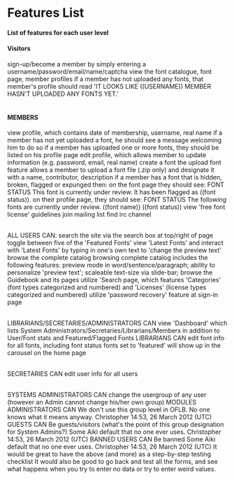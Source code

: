 <h1>Features List</h1>

<h4>List of features for each user level</h4>

<h4>Visitors</h4>
sign-up/become a member by simply entering a username/password/email/name/captcha
view the font catalogue, font page, member profiles
if a member has not uploaded any fonts, that member's profile should read 'IT LOOKS LIKE ((USERNAME)) MEMBER HASN'T UPLOADED ANY FONTS YET.' <br><br>

<h4>MEMBERS</h4>
view profile, which contains date of membership, username, real name
if a member has not yet uploaded a font, he should see a message welcoming him to do so
if a member has uploaded one or more fonts, they should be listed on his profile page
edit profile, which allows member to update information (e.g. password, email, real name)
create a font
the upload font feature allows a member to upload a font file (.zip only) and designate it with a name, contributor, description
if a member has a font that is hidden, broken, flagged or expunged then:
on the font page they should see: FONT STATUS This font is currently under review. It has been flagged as ((font status)).
on their profile page, they should see: FONT STATUS The following fonts are currently under review. ((font name)) ((font status))
view 'free font license' guidelines
join mailing list
find irc channel <br><br>

ALL USERS CAN:
search the site via the search box at top/right of page
toggle between five of the 'Featured Fonts'
view 'Latest Fonts' and interact with 'Latest Fonts' by typing in one's own text to 'change the preview text'
browse the complete catalog
browsing complete catalog includes the following features: preview mode in word/sentence/paragraph; ability to personalize 'preview text'; scaleable text-size via slide-bar;
browse the Guidebook and its pages
utilize 'Search page, which features 'Categories' (font types categorized and numbered) and 'Licenses' (license types categorized and numbered)
utilize 'password recovery' feature at sign-in page <br><br>

LIBRARIANS/SECRETARIES/ADMINISTRATORS CAN
view 'Dashboard' which lists System Administrators/Secretaries/Librarians/Members in addition to User/Font stats and Featured/Flagged Fonts
LIBRARIANS CAN
edit font info for all fonts, including font status
fonts set to 'featured' will show up in the carousel on the home page <br><br>

SECRETARIES CAN
edit user info for all users <br><br>

SYSTEMS ADMINISTRATORS CAN
change the usergroup of any user (however an Admin cannot change his/her own group)
MODULES ADMINISTRATORS CAN
We don't use this group level in OFLB. No one knows what it means anyway. Christopher 14:53, 26 March 2012 (UTC)
GUESTS CAN
Be guests/visitors (what's the point of this group designation for System Admins?)
Some Aiki default that no one ever uses. Christopher 14:53, 26 March 2012 (UTC)
BANNED USERS CAN
Be banned
Some Aiki default that no one ever uses. Christopher 14:53, 26 March 2012 (UTC)
It would be great to have the above (and more) as a step-by-step testing checklist It would also be good to go back and test all the forms, and see what happens when you try to enter no data or try to enter weird values.